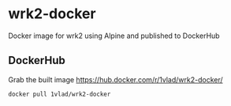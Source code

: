 # wrk2-docker
Docker image for wrk2 using Alpine and published to DockerHub

## DockerHub
Grab the built image https://hub.docker.com/r/1vlad/wrk2-docker/

```
docker pull 1vlad/wrk2-docker
```
